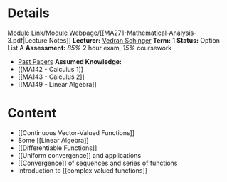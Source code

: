# Details
[Module Link](https://courses.warwick.ac.uk/modules/2024/MA271-10)/[Module Webpage](https://warwick.ac.uk/fac/sci/maths/currentstudents/ughandbook/ext/ma271/)/[[MA271-Mathematical-Analysis-3.pdf|Lecture Notes]]
**Lecturer:** [Vedran Sohinger](https://warwick.ac.uk/fac/sci/maths/people/staff/vedran_sohinger/)
**Term:** 1
**Status:** Option List A
**Assessment:** *85%* 2 hour exam, *15%* coursework
- [Past Papers](https://warwick.ac.uk/exampapers?q=MA271)
**Assumed Knowledge:** 
- [[MA142 - Calculus 1]]
- [[MA143 - Calculus 2]]
- [[MA149 - Linear Algebra]]
# Content 
- [[Continuous Vector-Valued Functions]]
- Some [[Linear Algebra]]
- [[Differentiable Functions]]
- [[Uniform convergence]] and applications
- [[Convergence]] of sequences and series of functions
- Introduction to [[complex valued functions]]
